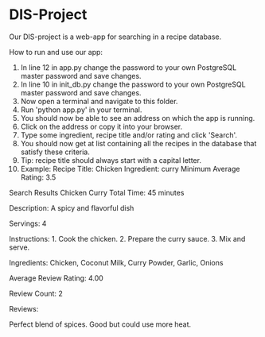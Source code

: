 # DIS-Project

Our DIS-project is a web-app for searching in a recipe database. 

How to run and use our app:
1. In line 12 in app.py change the password to your own PostgreSQL master password and save changes.
2. In line 10 in init_db.py change the password to your own PostgreSQL master password and save changes.
3. Now open a terminal and navigate to this folder.
4. Run 'python app.py' in your terminal. 
5. You should now be able to see an address on which the app is running.
6. Click on the address or copy it into your browser. 
7. Type some ingredient, recipe title and/or rating and click 'Search'.
8. You should now get at list containing all the recipes in the database that satisfy these criteria.
9. Tip: recipe title should always start with a capital letter.
10. Example: 
        Recipe Title: Chicken 
        Ingredient: curry
        Minimum Average Rating: 3.5

Search Results
Chicken Curry
Total Time: 45 minutes

Description: A spicy and flavorful dish

Servings: 4

Instructions: 1. Cook the chicken. 2. Prepare the curry sauce. 3. Mix and serve.

Ingredients: Chicken, Coconut Milk, Curry Powder, Garlic, Onions

Average Review Rating: 4.00

Review Count: 2

Reviews:

Perfect blend of spices.
Good but could use more heat.
